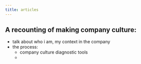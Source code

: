 ```yaml
---
title: articles
---
```


## A recounting of making company culture:

- talk about who i am, my context in the company
- the process:
  - company culture diagnostic tools
  -
##

